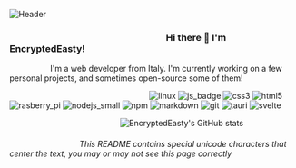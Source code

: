 ![Header](https://user-images.githubusercontent.com/95353984/171038287-de7e949c-8b16-4453-a6b9-e955bb7926b1.png)
### ⠀⠀⠀⠀⠀⠀⠀⠀⠀⠀⠀⠀⠀⠀⠀⠀⠀⠀⠀⠀⠀⠀⠀Hi there :wave:  I'm EncryptedEasty!
⠀⠀⠀⠀⠀⠀⠀I'm a web developer from Italy. I'm currently working on a few personal projects, and sometimes open-source some of them!

⠀⠀⠀⠀⠀⠀⠀⠀⠀⠀⠀⠀⠀⠀⠀⠀⠀⠀⠀⠀⠀⠀⠀⠀![linux](https://user-images.githubusercontent.com/95353984/171041262-a1050c12-c293-47e7-a92c-69e4f01196a0.png)
![js_badge](https://user-images.githubusercontent.com/95353984/171041279-4b777a17-108f-4d2a-8c7a-b00427a1029e.png)
![css3](https://user-images.githubusercontent.com/95353984/171041287-5a3f2f3c-31f6-4f44-add6-65a0ef638771.png)
![html5](https://user-images.githubusercontent.com/95353984/171041309-28158aa7-f3d4-4519-a855-0bd2f8b38a6d.png)
![rasberry_pi](https://user-images.githubusercontent.com/95353984/171041316-871d6003-1eef-402c-87da-287edd18d801.png)
![nodejs_small](https://user-images.githubusercontent.com/95353984/171041410-eeeb4564-c968-4bee-a0e2-10a015a1d516.png)
![npm](https://user-images.githubusercontent.com/95353984/171041418-2e230350-e727-4474-82e2-90f48735f725.png)
![markdown](https://user-images.githubusercontent.com/95353984/171041429-e9cebbd9-d728-4429-988f-98c3907b2dfe.png)
![git](https://user-images.githubusercontent.com/95353984/171041454-4ee0cf89-a058-4769-a408-e64a43f2c0bd.png)
![tauri](https://user-images.githubusercontent.com/95353984/171046654-c941f623-cf35-427e-9abe-bec82b8db01c.png)
![svelte](https://user-images.githubusercontent.com/95353984/171047452-ab09a480-2178-4abc-b296-a4e1e1ef82c3.png)

⠀⠀⠀⠀⠀⠀⠀⠀⠀⠀⠀⠀⠀⠀⠀⠀⠀⠀⠀![EncryptedEasty's GitHub stats](https://github-readme-stats.vercel.app/api?username=EncryptedEasty&show_icons=true&theme=dark&count_private=true)

###### ⠀⠀⠀⠀⠀⠀⠀⠀⠀⠀⠀⠀*This README contains special unicode characters that center the text, you may or may not see this page correctly*
